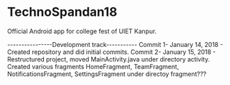 # TechnoSpandan18
Official Android app for college fest of UIET Kanpur.

----------------Development track-----------
Commit 1- January 14, 2018 - Created repository and did initial commits.
Commit 2- January 15, 2018 - Restructured project, moved MainActivity.java under directory activity.
                             Created various fragments HomeFragment, TeamFragment, NotificationsFragment, SettingsFragment under directoy fragment???
